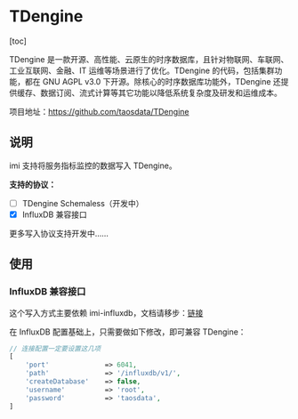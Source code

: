 # TDengine

[toc]

TDengine 是一款开源、高性能、云原生的时序数据库，且针对物联网、车联网、工业互联网、金融、IT 运维等场景进行了优化。TDengine 的代码，包括集群功能，都在 GNU AGPL v3.0 下开源。除核心的时序数据库功能外，TDengine 还提供缓存、数据订阅、流式计算等其它功能以降低系统复杂度及研发和运维成本。

项目地址：<https://github.com/taosdata/TDengine>

## 说明

imi 支持将服务指标监控的数据写入 TDengine。

**支持的协议：**

* [ ] TDengine Schemaless（开发中）
* [x] InfluxDB 兼容接口

更多写入协议支持开发中……

## 使用

### InfluxDB 兼容接口

这个写入方式主要依赖 imi-influxdb，文档请移步：[链接](/v3.0/components/meter/influxdb.html)

在 InfluxDB 配置基础上，只需要做如下修改，即可兼容 TDengine：

```php
// 连接配置一定要设置这几项
[
    'port'              => 6041,
    'path'              => '/influxdb/v1/',
    'createDatabase'    => false,
    'username'          => 'root',
    'password'          => 'taosdata',
]
```

